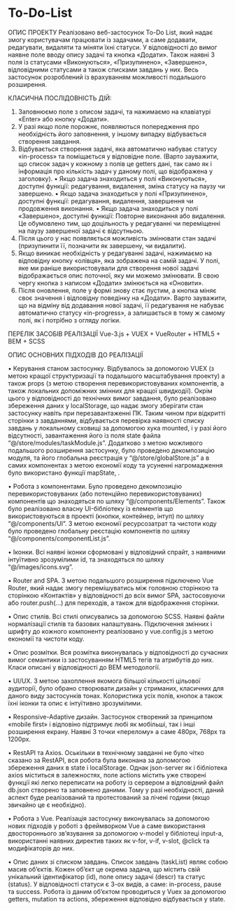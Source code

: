 # To-Do-List
ОПИС ПРОЕКТУ
Реалізовано веб-застосунок To-Do List, який надає змогу користувачам працювати із задачами, а саме додавати, редагувати, видаляти та міняти їхні статуси. У відповідності до вимог наявне поле вводу опису задачі та кнопка «Додати».
Також наявні 3 поля із статусами «Виконуються», «Призупинено», «Завершено», відповідними статусами а також списками завдань у них.
Весь застосунок розроблений із врахуванням можливості подальшого розширення.

КЛАСИЧНА ПОСЛІДОВНІСТЬ ДІЙ:
1.	Заповнюємо поле з описом задачі, та нажимаємо на клавіатурі «Enter» або кнопку «Додати».
2.	У разі якщо поле порожнє, появляються попередження про необхідність його заповнення, у іншому випадку відбувається створення завдання.
3.	Відбувається створення задачі, яка автоматично набуває статусу «in-process» та поміщається у відповідне поле. (Варто зауважити, що список задач у кожному з полів це getters дані, так само як і інформація про кількість задач у даному полі, що відображена у заголовку).
•	Якщо задача знаходиться у полі «Виконуються», доступні функції: редагування, видалення, зміна статусу на паузу чи завершено.
•	Якщо задача знаходиться у полі «Призупинено», доступні функції: редагування, видалення, завершення чи продовження виконання.
•	Якщо задача знаходиться у полі «Завершено», доступні функції: Повторне виконання або видалення. Це обумовлено тим, що доцільность у редагуванні чи переміщенні на паузу завершеної задачі є відсутньою.
4.	Після цього у нас появляється можливість змінювати стан задачі (призупинити її, позначити як завершену, чи видалити).
5.	Якщо виникає необхідність у редагуванні задачі, нажимаємо на відповідну кнопку «олівця», яка зображена на самій задачі. У полі, яке ми раніше використовували для створення нової задачі відображається опис поточної, яку ми можемо змінювати. В свою чергу кнопка з написом «Додати» змінюється на «Оновити».
6.	Після оновлення, поле у формі знову стає пустим, а кнопка міняє своє значення і відповідну поведінку на «Додати». Варто зауважити, що на відміну від додавання нової задачі, її редагування не набуває автоматично статусу «in-progress», а залишається в тому ж самому полі, як і потрібно з огляду логіки.

ПЕРЕЛІК ЗАСОБІВ РЕАЛІЗАЦІЇ
Vue-3.js + VUEX + VueRouter + HTML5 + BEM + SCSS

ОПИС ОСНОВНИХ ПІДХОДІВ ДО РЕАЛІЗАЦІЇ

•	Керування станом застосунку. Відбувалось за допомогою VUEX (з метою кращої структуризації та подальшого масштабування проекту) а також props (з метою створення перевикористовуваних компонентів, а також локальних допоміжних змінних для кращої швидкодії). Окрім цього у відповідності до технічних вимог завдання, було реалізовано збереження даних у localStorage, що надає змогу зберігати стан застосунку навіть при перезавантаженні ПК. Таким чином при відкритті сторінки з завданнями, відбувається перевірка наявності списку завдань у локальному сховищі за допомогою хука mounted, і у разі його відсутності, завантаження його із поля state файла “@/store/modules/taskModule.js”. Додатково з метою можливого подальшого розширення застосунку, було проведено декомпозицію модуля, та його глобальна реєстрація у “@/store/globalStore.js” а в самих компонентах з метою економії коду та усуненні нагромадження було використано функції mapState, .

•	Робота з компонентами. Було проведено декомпозицію перевикористовуваних (або потенційно перевикористовуваних) компонентів що знаходяться по шляху “@/components/Elements”. Також було реалізовано власну UI-бібліотеку із елементів що використовуються в проекті (кнопки, контейнер, інтуп) по шляху “@/components/UI”. З метою економії ресурсозатрат та чистоти коду було проведено глобальну реєстацію компонентів по шляху “@/components/componentList.js”.

•	Іконки. Всі наявні іконки сформовані у відповідний спрайт, з наявними інтуїтивно зрозумілими id, та знаходяться по шляху “@/images/icons.svg”.

•	Router and SPA. З метою подальшого розширення підключено Vue Router, який надає змогу перемішуватись між головною сторінкою та сторінкою «Контактів» у відповідності до всіх вимог SPA, застосовуючи <router-link> або router.push(…) для переходів, а також <router-view> для відображення сторінки.

•	Опис стилів. Всі стилі описувались за допомогою SCSS. Наявні файли нормалізації стилів та базових налаштувань. Підключення змінних і шрифту до кожного компоненту реалізовано у vue.config.js з метою економії та чистоти коду.

•	Опис розмітки. Вся розмітка виконувалась у відповідності до сучасних вимог семантики із застосуванням HTML5 тегів та атрибутів до них. Класи описані у відповідності до BEM методології.

•	UI/UX. З метою захоплення якомога більшої кількості цільової аудиторії, було обрано створювати дизайн у стриманих, класичних для даного виду застосунків тонах. Колористика усіх полів, кнопок а також їхні іконки та опис є інтуїтивно зрозумілими.

•	Responsive-Adaptive дизайн. Застосунок створений за принципом «mobile first» і відповіно підтримує любі як мобільші, так і інші розширення екрану. Наявні 3 точки «перелому» а саме 480рх, 768рх та 1200рх.

•	RestAPI та Axios. Оськільки в технічному завданні не було чітко сказано за RestAPI, вся робота була виконана за допомогою збереження даних в state і localStorage. Однак json-server як і бібліотека axios міститься в залежностях, поле actions містить уже створені функції які легко переписати на роботу із сервером  а відповідний файл db.json створено та заповнено даними. Тому у разі необхідності, даний аспект буде реалізований та протестований за лічені години (якщо звичайно це є необхідно).

•	Робота з Vue. Реалізація застосунку виконувалась за допомогою нових підходів у роботі з фреймворком Vue а саме використання двостороннього зв’язування за допомогою v-model у бібліотеці input-а, використанні наявних директив таких як v-for, v-if, v-slot, @click та модифікаторів до них.

•	Опис даних зі списком завдань. Список завдань (taskList) являє собою масив об’єктів. Кожен об’єкт це окрема задача, що містить свій унікальний ідентифікатор (id), поле опису задачі (descr) та статус (status). У відповідності статуси є 3-ох видів, а саме: in-process, pause та success. Робота із даним об’єктом проводиться у Vuex за допомогою getters, mutation та actions, збереження відповідно відбувається у state.
